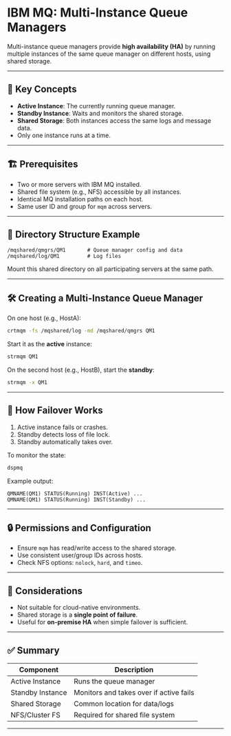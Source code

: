 
# IBM MQ: Multi-Instance Queue Managers

Multi-instance queue managers provide **high availability (HA)** by running multiple instances of the same queue manager on different hosts, using shared storage.

---

## 🧩 Key Concepts

- **Active Instance**: The currently running queue manager.
- **Standby Instance**: Waits and monitors the shared storage.
- **Shared Storage**: Both instances access the same logs and message data.
- Only one instance runs at a time.

---

## 🏗️ Prerequisites

- Two or more servers with IBM MQ installed.
- Shared file system (e.g., NFS) accessible by all instances.
- Identical MQ installation paths on each host.
- Same user ID and group for `mqm` across servers.

---

## 📁 Directory Structure Example

```plaintext
/mqshared/qmgrs/QM1       # Queue manager config and data
/mqshared/log/QM1         # Log files
```

Mount this shared directory on all participating servers at the same path.

---

## 🛠️ Creating a Multi-Instance Queue Manager

On one host (e.g., HostA):

```bash
crtmqm -fs /mqshared/log -md /mqshared/qmgrs QM1
```

Start it as the **active** instance:

```bash
strmqm QM1
```

On the second host (e.g., HostB), start the **standby**:

```bash
strmqm -x QM1
```

---

## 🔁 How Failover Works

1. Active instance fails or crashes.
2. Standby detects loss of file lock.
3. Standby automatically takes over.

To monitor the state:

```bash
dspmq
```

Example output:

```
QMNAME(QM1) STATUS(Running) INST(Active) ...
QMNAME(QM1) STATUS(Running) INST(Standby) ...
```

---

## 🔒 Permissions and Configuration

- Ensure `mqm` has read/write access to the shared storage.
- Use consistent user/group IDs across hosts.
- Check NFS options: `nolock`, `hard`, and `timeo`.

---

## 🚨 Considerations

- Not suitable for cloud-native environments.
- Shared storage is a **single point of failure**.
- Useful for **on-premise HA** when simple failover is sufficient.

---

## ✅ Summary

| Component         | Description                                 |
|------------------|---------------------------------------------|
| Active Instance  | Runs the queue manager                      |
| Standby Instance | Monitors and takes over if active fails     |
| Shared Storage   | Common location for data/logs               |
| NFS/Cluster FS   | Required for shared file system             |

---


